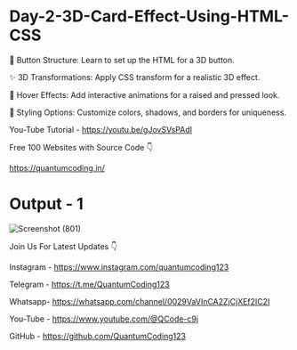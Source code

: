 # Day-2-3D-Card-Effect-Using-HTML-CSS
🔧 Button Structure: Learn to set up the HTML for a 3D button.

✨ 3D Transformations: Apply CSS transform for a realistic 3D effect.

🎨 Hover Effects: Add interactive animations for a raised and pressed look.

🌈 Styling Options: Customize colors, shadows, and borders for uniqueness.

You-Tube Tutorial - https://youtu.be/gJovSVsPAdI

Free 100 Websites with Source Code 👇

https://quantumcoding.in/

# Output - 1

![Screenshot (801)](https://github.com/user-attachments/assets/97c12b94-d9b3-4c9f-be98-d33ae3c40d5a)

Join Us For Latest Updates 👇

Instagram - https://www.instagram.com/quantumcoding123

Telegram - https://t.me/QuantumCoding123

Whatsapp- https://whatsapp.com/channel/0029VaVInCA2ZjCjXEf2IC2I

You-Tube - https://www.youtube.com/@QCode-c9j

GitHub - https://github.com/QuantumCoding123
